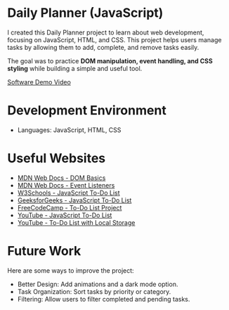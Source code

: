 # Daily Planner (JavaScript)

I created this Daily Planner project to learn about web development, focusing on JavaScript, HTML, and CSS. This project helps users manage tasks by allowing them to add, complete, and remove tasks easily.

The goal was to practice **DOM manipulation, event handling, and CSS styling** while building a simple and useful tool.

[Software Demo Video](https://youtu.be/AenKXfPJVB4)

# Development Environment

- Languages: JavaScript, HTML, CSS


# Useful Websites

* [MDN Web Docs - DOM Basics](https://developer.mozilla.org/en-US/docs/Web/API/Document_Object_Model/Introduction)
* [MDN Web Docs - Event Listeners](https://developer.mozilla.org/en-US/docs/Web/API/EventTarget/addEventListener)
* [W3Schools - JavaScript To-Do List](https://www.w3schools.com/howto/howto_js_todolist.asp)
* [GeeksforGeeks - JavaScript To-Do List](https://www.geeksforgeeks.org/javascript-project-on-todo-list/)
* [FreeCodeCamp - To-Do List Project](https://www.freecodecamp.org/news/how-to-build-a-todo-app-with-javascript/)
* [YouTube - JavaScript To-Do List](https://www.youtube.com/watch?v=G0jO8kUrg-I)
* [YouTube - To-Do List with Local Storage](https://www.youtube.com/watch?v=b8sUhU_eq3g)

# Future Work

Here are some ways to improve the project:
* Better Design: Add animations and a dark mode option.
* Task Organization: Sort tasks by priority or category.
* Filtering: Allow users to filter completed and pending tasks.

